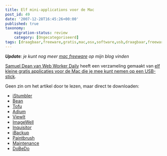 ```yaml
---
title: Elf mini-applications voor de Mac
post_id: 49
date: '2007-12-28T16:45:26+00:00'
published: true
taxonomy:
    migration-status: review
    category: [Ongecategoriseerd]
tags: [draagbaar,freeware,gratis,mac,osx,software,usb,draagbaar,freeware,gratis,mac,osx,software,usb]
---
```

***Update**: je kunt nog meer [mac freeware](http://breggologisch.wordpress.com/mac-os-x/) op mijn blog vinden*

[Samuel Dean van Web Worker Daily](http://webworkerdaily.com/author/samueldean/) heeft een verzameling gemaakt van [elf kleine gratis applicaties voor de Mac die je mee kunt nemen op een USB-stick](http://webworkerdaily.com/2007/12/27/eleven-go-anywhere-mini-applications-for-the-mac/).

Geen zin om het artikel door te lezen, maar direct te downloaden:

- [iStumbler](http://www.istumbler.net/)
- [Bean](http://www.bean-osx.com/Bean.html)
- [Tofu](http://amarsagoo.info/tofu/)
- [Adium](http://www.adiumx.com/)
- [ViewIt](http://www.hexcat.com/downloads.html)
- [ImageWell](http://xtralean.com/IW.html)
- [Inquisitor](http://www.download.com/Inquisitor/3000-2145_4-10745009.html?tag=toprated)
- [iBackup](http://www.grapefruit.ch/iBackup/)
- [Paintbrush](http://paintbrush.sourceforge.net/)
- [Maintenance](http://www.titanium.free.fr/pgs2/english/maintenance.html)
- [DoBeDo](http://www.bluehenley.com/products/dobedo/index.php?ref=vt)